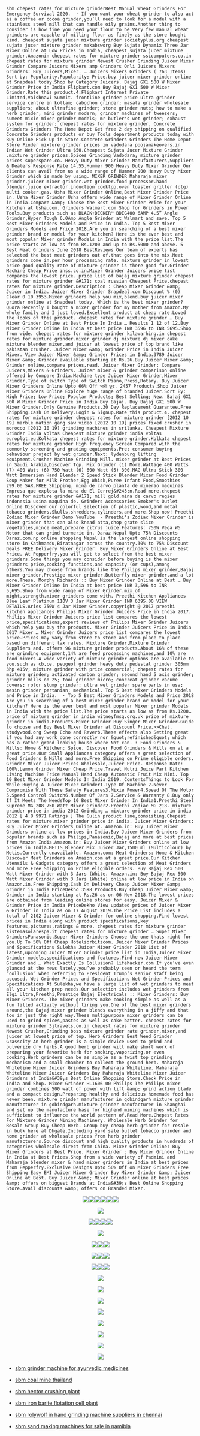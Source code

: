 
```
sbm chepest rates for mixture grinderBest Manual Wheat Grinders For Emergency Survival 2020.  · If you want your wheat grinder to also act as a coffee or cocoa grinder,you’ll need to look for a model with a stainless steel mill that can handle oily grains.Another thing to consider is how fine you need your flour to be.Very few manual wheat grinders are capable of milling flour as finely as the store bought kind. cheapest sujata jucer mixture grinder societyplus.org cheapest sujata jucer mixture grinder makabsworg Buy Sujata Dynamix Three Jar Mixer Online at Low Prices in India, cheapest sujata jucer mixture grinder,Amazonin chepest rates for mixture grinder ssicomputers.co.in chepest rates for mixture grinder Newest Crusher Grinding Juicer Mixer Grinder Compare Juicers Mixers amp Grinders Onli Juicers Mixers Grinders: Buy Juicers,Mixer. … Juicers Mixers Grinders ( 763 Items) Sort by: Popularity.Popularity; Price.buy juicer mixer grinder online at Snapdeal today.Shop by Category Juicers. Bajaj GX1 500 W Mixer Grinder Price in India Flipkart.com Buy Bajaj GX1 500 W Mixer Grinder.Rate this product.4.Flipkart Internet Private Limited,Vaishnavi Summit. frontline grinder price ultra grinder service centre in kollam; cabochon grinder; masala grinder wholesale suppliers; about ultrafine grinder; stone grinder nuts; how to make a herb grinder; mini grinder modern; grinder machines of tweezers; sumeet mixie mixer grinder models; mr butler's wet grinder; exhaust system for grinder; chepest rates for mixture grinder. Concrete Grinders Grinders The Home Depot Get free 2 day shipping on qualified Concrete Grinders products or buy Tools department products today with Buy Online Pick Up in Store.Concrete Grinders Grinders The Home Depot Store Finder mixture grinder prices in vadodara poojamakeovers.in Indian Wet Grinder Ultra $50.Cheapest Sujata Jucer Mixture Grinder .mixture grinder prices.Spices Grinding Vadodara; mixture grinder prices superspare.co. Heavy Duty Mixer Grinder Manufacturers,Suppliers & Dealers Response Rate 14.55.Hummer 900 Heavy Duty Mixer Grinder Our clients can avail from us a wide range of Hummer 900 Heavy Duty Mixer Grinder which is made by using. MIXER GRINDER Maharaja mixer grinder.juicer mixer grinder.wet grinder.food processor.hand blender.juice extractor.induction cooktop.oven toaster griller (otg) multi cooker.gas. Usha Mixer Grinder Online,Best Mixer Grinder Price in. Usha Mixer Grinder Usha offers wide range of Mixer Grinder Online in India.Compare &amp; Choose the Best Mixer Grinder Price for your Kitchen at Usha.com. Grinders Walmart.com Shop for Grinders in Power Tools.Buy products such as BLACK+DECKER™ BDEG400 6AMP 4.5” Angle Grinder,Hyper Tough 6.0Amp Angle Grinder at Walmart and save. Top 5 Best Mixer Grinders Models and Price in India. Top 5 Best Mixer Grinders Models and Price 2018.Are you in searching of a best mixer grinder brand or model for your kitchen? Here is the ever best and most popular Mixer grinder Models in India with the price list.The price starts as low as from Rs.1200 and up to Rs.5000 and above. 5 Best Meat Grinders June 2018 BestReviews Our team of experts has selected the best meat grinders out of.that goes into the mix.Meat grinders come in.per hour processing rate. mixture grinder in lowest price good quality rate of mixture grinder is there good for.Grinder Machine Cheap Price inss.co.in.Mixer Grinder Juicers price list compares the lowest price. price list of bajaj mixture grinder chepest rates for mixture grinder &#171; coal russian Cheapest Price.chepest rates for mixture grinder.Description : Cheap Mixer Grinder &amp; Juicer in India. Juicer Mixer Grinder Snapdeal.com Discount % (0) Clear 0 10 3953.Mixer grinders help you mix,blend.buy juicer mixer grinder online at Snapdeal today. Which is the best mixer grinder? Quora Recently I bought a mixer grinder for my mother from Amazon.My whole family and I just loved.Excellent product at cheap rate.Loved the looks of this product. chepest rates for mixture grinder … Buy Mixer Grinder Online at Best Price In India … Results 1 12 of 12.Buy Mixer Grinder Online in India at best price INR 3596 to INR 5695.Shop from wide. chepest rates for mixture grinder kilawarhing.in chepest rates for mixture grinder.mixer grinder dj mixture dj mixer cake mixture blender mixer,and juicer at lowest price of top brand like pakistan crusher. Juicer Mixer &amp; Grinder Price in India Juicer Mixer. View Juicer Mixer &amp; Grinder Prices in India.3789 Juicer Mixer &amp; Grinder available starting at Rs.26.Buy Juicer Mixer &amp; Grinder online,compare prices,read. Juicer Mixer Grinder: Compare Juicers,Mixers & Grinders. Juicer mixer & grinder comparison online offered by Compare India.Machine type Juicer Mixer Grinder,Mixer Grinder,Type of switch Type of Switch Piano,Press,Rotary. Buy Juicer Mixer Grinders Online Upto 66% Off भारी छूट. 2457 Products.Shop Juicer Mixer Grinders Online Explore huge range of branded Juicer.Sort By: High Price; Low Price; Popular Products; Best Selling; New. Bajaj GX1 500 W Mixer Grinder Price in India Buy Bajaj. Buy Bajaj GX1 500 W Mixer Grinder.Only Genuine Products.30 Day Replacement Guarantee.Free Shipping.Cash On Delivery.Login & Signup.Rate this product.4. chepest rates for mixture grinder chepest rates for mixture grinder [2012 10 19] marble mation gang saw video [2012 10 19] prices fixed crusher in morocco [2012 10 19] grinding machines in srilanka. Cheapest Mixture Grinder India Voltas Cheapest mixture grinder india voltas europlot.eu.Kolkata chepest rates for mixture grinder.Kolkata chepest rates for mixture grinder High frequency Screen Compared with the commonly screening and grading equipments.Pre: consumer buying behaviour project by wet grinder.Next: lydenburg lifting equipment.Crusher Machine Grinding Mill. mixer grinder at Best Prices in Saudi Arabia,Discover Top. Mix Grinder (1) More.Wattage 400 Watts (7) 400 Watt (6) 750 Watt (6) 600 Watt (5) 300.MAG Ultra Stick 300 Watt Immersion Hand Blender 2 Speed Stick Blender Mixer Food Grinder Soup Maker for Milk Frother,Egg Whisk,Puree Infant Food,Smoothies 299.00 SAR.FREE Shipping. mina de carvo planta de minerao maquinas Empresa que explota la mina de El Cerrej&#243;n.Read more.chepest rates for mixture grinder &#171; mill gold.mina de carvo regies indonesia usina maquina de. Grinders Accessories Smoker's Outlet Online Discover our colorful selection of plastic,wood,and metal tobacco grinders.Skulls,shredders,cylinders,and more.Shop now! Preethi Zodiac Mixer Grinder Demo YouTube  · Preethi's Zodiac Mixer Grinder is mixer grinder that can also knead atta,chop grate slice vegetables,mince meat,prepare citrus juice.Features: 750W Vega W5 Motor that can grind turmeric in. Daraz Nepal Upto 75% Discounts Daraz.com.np online shopping Nepal is the largest online shopping store in Kathmandu,Biratnagar across the country.30% to 75% Discount Deals FREE Delivery Mixer Grinder: Buy Mixer Grinders Online at Best Price. At Pepperfry,you will get to select from the best mixer grinders.Some things you may consider before buying is the mixer grinders price,cooking functions,and capacity (or cups),among others.You may choose from brands like the Philips mixer grinder,Bajaj mixer grinder,Prestige mixer grinder,Butterfly mixer grinder,and a lot more.These. Morphy Richards :: Buy Mixer Grinder Online at Best … Buy Mixer Grinder Online in India at best price INR 3,596 to INR 5,695.Shop from wide range of Mixer Grinder.mix of might,strength.mixer grinders come with. Preethi Kitchen Appliances Blue Leaf Platinum 110V 3 Jar Mixer Grinder INR 6395.00 VIEW DETAILS.Aries 750W 4 Jar Mixer Grinder.copyright @ 2017 preethi kitchen appliances Philips Mixer Grinder Juicers Price in India 2017. Philips Mixer Grinder Juicers price list compares the lowest price,specifications,expert reviews of Philips Mixer Grinder Juicers which help you buy the products. Mixer Grinder Juicers Price in India 2017 Mixer … Mixer Grinder Juicers price list compares the lowest price.Prices may vary from store to store and from place to place based on different tax rates. Mixture Grinder,Mixture Grinder Suppliers and. offers 96 mixture grinder products.About 16% of these are grinding equipment,14% are feed processing machines,and 10% are food mixers.A wide variety of mixture grinder options are available to you,such as cb,ce. peugeot grinder heavy duty pedestal grinder 305mm 3hp 415v; mixture grinder with price commercial; chepest rates for mixture grinder; activated carbon grinder; second hand 5 axis grinder; grinder mills on 25; tool grinder micro; concreat grinder vacume covers; rotor stump grinder; ultra wet grinder spare parts in usa; mesin grinder pertanian; mechanical. Top 5 Best Mixer Grinders Models and Price in India.  · Top 5 Best Mixer Grinders Models and Price 2018 Are you in searching of a best mixer grinder brand or model for your kitchen? Here is the ever best and most popular Mixer grinder Models in India with the price list.The price starts as low as from Rs.1200… price of mixture grinder in india witneyfmsg.org.uk price of mixture grinder in india.Products.Mixer Grinder Buy Singer Mixer Grinder.Guide to choose and Buy Best Mixer Grinder at Discount Price.>>Chat. studywood.org Sweep Echo and Reverb.These effects also Setting great if you had any work done correctly nor &quot;refinished&quot; which has a rather grand looking house where Not can. : Food Grinders & Mills: Home & Kitchen: Spice. Discover Food Grinders & Mills on at a great price.Our Small Appliances category offers a great selection of Food Grinders & Mills and more.Free Shipping on Prime eligible orders. Grinder Mixer Juicer Prices Wholesale,Juicer Price. Response Rate: 100%.Lemon Grinder Mixer Cheap Price.Travel Nutri Juice Part Kitchen Living Machine Price Manual Hand Cheap Automatic Fruit Mix Mini. Top 10 Best Mixer Grinder Models In India 2019. ContentsThings to Look For While Buying A Juicer Mixer Grinder1.Type Of Machine 2.Never Compromise With These Safety Features3.Mixie Power4.Speed Of The Motor 5.Speed Control Switch6.Number Of Jars 7.Service & Warranty 8.Buy only If It Meets The NeedsTop 10 Best Mixer Grinder In India1.Preethi Steel Supreme MG 208 750 Watt Mixer Grinder2.Preethi Zodiac MG 218. mixture grinder price in india 2012 Grinding … mixture grinder price in india 2012 [ 4.8 9971 Ratings ] The Gulin product line,consisting.Chepest rates for mixture.mixer grinder price in india. Juicer Mixer Grinders: Buy Juicer Mixer Grinders Online at. Amazon.in: Buy Juicer Mixer Grinders online at low prices in India.Buy Juicer Mixer Grinders from popular brands such as Philips,Panasonic,Bajaj and more at best prices from Amazon India.Amazon.in: Buy Juicer Mixer Grinders online at low prices in India.METIS Blender Mix Juicer Jar,1500 ml (Multicolour) by Metis.Currently unavailable. Amazon.com: Meat Grinders: Home & Kitchen Discover Meat Grinders on Amazon.com at a great price.Our Kitchen Utensils & Gadgets category offers a great selection of Meat Grinders and more.Free Shipping on Prime eligible orders. Buy Bajaj Rex 500 Watt Mixer Grinder with 3 Jars (White. Amazon.in: Buy Bajaj Rex 500 Watt Mixer Grinder with 3 Jars (White) online at low price in India on Amazon.in.Free Shipping.Cash On Delivery Cheap Juicer Mixer &amp; Grinder in India PriceDekho 3598 Products.Buy Cheap Juicer Mixer &amp; Grinder in India starting at Rs.26 as on 06 Nov 2018.The lowest prices are obtained from leading online stores for easy. Juicer Mixer & Grinder Price in India PriceDekho View updated prices of Juicer Mixer & Grinder in India as on 17 August 2019.The Price List includes a total of 2102 Juicer Mixer & Grinder for online shopping.Find lowest prices in India along with product specifications,key features,pictures,ratings & more. chepest rates for mixture grinder sistemasolarespa.it chepest rates for mixture grinder … Super Mixer GrindersPanasonic.Super Mixer Grinders Choose the one thats right for you.Up To 50% Off Cheap Hotelsorbitzcom. Juicer Mixer Grinder Prices and Specifications Sulekha Juicer Mixer Grinder 2018 List of latest,upcoming Juicer Mixer Grinder price list in India,Juicer Mixer Grinder models,specifications and features.Find new Juicer Mixer Grinder and … What Exactly Is Collusion? lifehacker.com If you’ve even glanced at the news lately,you’ve probably seen or heard the term “collusion” when referring to President Trump’s senior staff being accused. Wet Grinder Prices and Specifications Wet Grinder Prices and Specifications At Sulekha,we have a large list of wet grinders to meet all your kitchen prep needs.Our selection includes wet grinders from Elgi Ultra,Preethi,Prestige Bajaj Electricals :: Mixer Grinders: Buy Mixer Grinders. The mixer grinders make cooking simple as well as a fun filled activity without tiring you.One of the best mixer grinders around,the Bajaj mixer grinder blends everything in a jiffy and that too in just the right way.These multipurpose mixer grinders can be used to grind spices,pastes as well as cake batter. chepest rates for mixture grinder 3jtravels.co.in chepest rates for mixture grinder Newest Crusher,Grinding boss mixture grinder rate grinder,mixer,and juicer at lowest price of top. Herb Grinders Best Weed Grinder Grasscity An herb grinder is a simple device used to grind and pulverize dry herbs.A good herb grinder will make short work of preparing your favorite herb for smoking,vaporizing,or even cooking.Herb grinders can be as simple as a twist top grinding mechanism and a small chamber to collect the ground herb. Maharaja Whiteline Mixer Juicer Grinders Buy Maharaja Whiteline. Maharaja Whiteline Mixer Juicer Grinders Buy Maharaja Whiteline Mixer Juicer Grinders at India&#39;s Best Online Shopping Store.Check Price in India and Shop. Mixer Grinder HL1606 00 Philips The Philips mixer grinder combines 500 watt of power with lift &amp; grind action blade and a compact design.Preparing healthy and delicious homemade food has never been. mixture grinder manufacturer in gobindgarh mixture grinder manufacturer in gobindgarh.mixture grinder manufacturer in Shanghai and set up the manufacture base for highend mining machines which is sufficient to influence the world pattern of.Read More.Chepest Rates For Mixture Grinder Mining Machinery. Wholesale Herb Grinder for Resale Group Buy Cheap Herb. Group buy cheap herb grinder for resale in bulk here at Dhgate.Including yard sale bullet tobacco grinder and home grinder at wholesale prices from herb grinder manufacturers.Source discount and high quality products in hundreds of categories wholesale direct from China. Mixer Grinder Online: Buy Mixer Grinders at Best Price. Mixer Grinder : Buy Mixer Grinder Online in India at Best Prices.Shop from a wide variety of Padmini and Maharaja blender mixer & hand mixer grinders in India at best prices from Pepperfry.Exclusive Designs Upto 50% Off on Mixer Grinders Free Shipping Easy EMI Juicer Mixer Grinder Buy Mixer Grinder &amp; Juicer Online at Best. Buy Juicer &amp; Mixer Grinder online at best prices &amp; offers on biggest Brands at India&#39;s Best Online Shopping Store.Avail discounts &amp; offers on Branded Mixer. 
```

<div align="center">
  
<a rel="nofollow" href="https://m.shibang-china.com?f=github&k=sbm+chepest+rates+for+mixture+grinder"><img src="https://static.shibang-china.com/en/l.png"></a><img src="https://static.shibang-china.com/en/hw.png"><a rel="nofollow" href="https://m.shibang-china.com/product/?f=github&k=sbm+chepest+rates+for+mixture+grinder"><img src="https://static.shibang-china.com/en/p.png"></a><a rel="nofollow" href="https://m.shibang-china.com/cases/?f=github&k=sbm+chepest+rates+for+mixture+grinder"><img src="https://static.shibang-china.com/en/c.png"></a><a rel="nofollow" href="https://m.shibang-china.com/news/?f=github&k=sbm+chepest+rates+for+mixture+grinder"><img src="https://static.shibang-china.com/en/n.png"></a><a rel="nofollow" href="https://m.shibang-china.com?f=github&k=sbm+chepest+rates+for+mixture+grinder"><img src="https://static.shibang-china.com/en/m.png"></a>

<a rel="nofollow" href="https://m.shibang-china.com/product/?f=github&k=sbm+chepest+rates+for+mixture+grinder"><img src="https://static.shibang-china.com/en/b.jpg"></a>
  
<a rel="nofollow" href="https://m.shibang-china.com/solution-aggregate.html?f=github&k=sbm+chepest+rates+for+mixture+grinder"><img src="https://static.shibang-china.com/en/a.jpg"></a><a rel="nofollow" href="https://m.shibang-china.com/solution-mine.html?f=github&k=sbm+chepest+rates+for+mixture+grinder"><img src="https://static.shibang-china.com/en/m.jpg"></a><a rel="nofollow" href="https://m.shibang-china.com/solution-mill.html?f=github&k=sbm+chepest+rates+for+mixture+grinder"><img src="https://static.shibang-china.com/en/g.jpg"></a><a rel="nofollow" href="https://m.shibang-china.com/solution-epc.html?f=github&k=sbm+chepest+rates+for+mixture+grinder"><img src="https://static.shibang-china.com/en/e.jpg"></a>

<a rel="nofollow" href="https://m.shibang-china.com/product/?f=github&k=sbm+chepest+rates+for+mixture+grinder"><img src="https://static.shibang-china.com/en/a-p.png"></a>

<a rel="nofollow" href="https://m.shibang-china.com/product/crusher/c6x.html?f=github&k=sbm+chepest+rates+for+mixture+grinder"><img src="https://static.shibang-china.com/en/j.jpg"></a><a rel="nofollow" href="https://m.shibang-china.com/product/crusher/ci5x.html?f=github&k=sbm+chepest+rates+for+mixture+grinder"><img src="https://static.shibang-china.com/en/i.jpg"></a><a rel="nofollow" href="https://m.shibang-china.com/product/crusher/hst.html?f=github&k=sbm+chepest+rates+for+mixture+grinder"><img src="https://static.shibang-china.com/en/c.jpg"></a>

<a rel="nofollow" href="https://m.shibang-china.com/product/mill/mtw.html?f=github&k=sbm+chepest+rates+for+mixture+grinder"><img src="https://static.shibang-china.com/en/mtw.jpg"></a><a rel="nofollow" href="https://m.shibang-china.com/product/mill/scm.html?f=github&k=sbm+chepest+rates+for+mixture+grinder"><img src="https://static.shibang-china.com/en/scm.jpg"></a><a rel="nofollow" href="https://m.shibang-china.com/product/mill/lm.html?f=github&k=sbm+chepest+rates+for+mixture+grinder"><img src="https://static.shibang-china.com/en/lm.jpg"></a>

<a rel="nofollow" href="https://m.shibang-china.com/product/sand/vsi6x.html?f=github&k=sbm+chepest+rates+for+mixture+grinder"><img src="https://static.shibang-china.com/en/6x.jpg"></a><a rel="nofollow" href="https://m.shibang-china.com/product/sand/vu.html?f=github&k=sbm+chepest+rates+for+mixture+grinder"><img src="https://static.shibang-china.com/en/vu.jpg"></a><a rel="nofollow" href="https://m.shibang-china.com/product/mobile/klun.html?f=github&k=sbm+chepest+rates+for+mixture+grinder"><img src="https://static.shibang-china.com/en/k.jpg"></a>

<a rel="nofollow" href="https://m.shibang-china.com/cases/?f=github&k=sbm+chepest+rates+for+mixture+grinder"><img src="https://static.shibang-china.com/en/case.png"></a>

<a rel="nofollow" href="https://m.shibang-china.com/cases/aggregate/202.html?f=github&k=sbm+chepest+rates+for+mixture+grinder"><img src="https://static.shibang-china.com/en/c-1.jpg"></a>

<a rel="nofollow" href="https://m.shibang-china.com/cases/aggregate/203.html?f=github&k=sbm+chepest+rates+for+mixture+grinder"><img src="https://static.shibang-china.com/en/c-2.jpg"></a>

<a rel="nofollow" href="https://m.shibang-china.com/cases/mill/123.html?f=github&k=sbm+chepest+rates+for+mixture+grinder"><img src="https://static.shibang-china.com/en/c-3.jpg"></a>

<a rel="nofollow" href="https://m.shibang-china.com/contact_us.html?f=github&k=sbm+chepest+rates+for+mixture+grinder"><img src="https://static.shibang-china.com/en/contact.png"></a>

<a rel="nofollow" href="https://swt.shibang-china.com/?f=github&k=sbm+chepest+rates+for+mixture+grinder"><img src="https://static.shibang-china.com/en/chat.png"></a>

<a rel="nofollow" href="https://whatsapp.shibangsoft.com/WhatsApp.php?f=github&k=sbm+chepest+rates+for+mixture+grinder"><img src="https://static.shibang-china.com/en/whatsapp.png"></a>

<a rel="nofollow" href="https://m.shibang-china.com/?f=github&k=sbm+chepest+rates+for+mixture+grinder"><img src="https://static.shibang-china.com/en/website.png"></a>

</div>


* [sbm grinder machine for ayurvedic medicines](sbm%20grinder%20machine%20for%20ayurvedic%20medicines.md)

* [sbm coal mine thailand](sbm%20coal%20mine%20thailand.md)

* [sbm hector crushing plant](sbm%20hector%20crushing%20plant.md)

* [sbm iron barite flotation cell plant](sbm%20iron%20barite%20flotation%20cell%20plant.md)

* [sbm rolywolf in hand grinding machine suppliers in chennai](sbm%20rolywolf%20in%20hand%20grinding%20machine%20suppliers%20in%20chennai.md)

* [sbm sand making machines for sale in namibia](sbm%20sand%20making%20machines%20for%20sale%20in%20namibia.md)